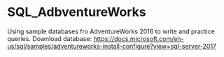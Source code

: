 # SQL_AdbventureWorks
Using sample databases fro AdventureWorks 2016 to write and practice queries.
Download database: https://docs.microsoft.com/en-us/sql/samples/adventureworks-install-configure?view=sql-server-2017

